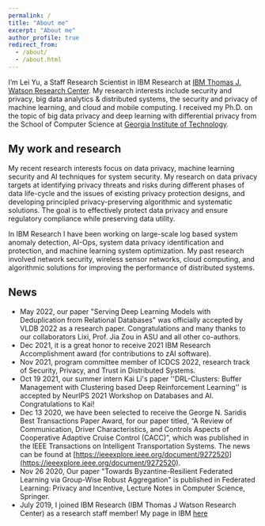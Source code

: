 ```yaml
---
permalink: /
title: "About me"
excerpt: "About me"
author_profile: true
redirect_from: 
  - /about/
  - /about.html
---
```


I’m Lei Yu, a Staff Research Scientist in IBM Research at [IBM Thomas J. Watson Research Center](https://research.ibm.com/labs/watson/). My research interests include security and privacy, big data analytics & distributed systems, the security and privacy of machine learning, and cloud and mobile computing. I received my Ph.D. on the topic of big data privacy and deep learning with differential privacy from the School of Computer Science at [Georgia Institute of Technology](https://www.gatech.edu/).

## My work and research
My recent research interests focus on data privacy, machine learning security and AI techniques for system security. My research on data privacy targets at identifying privacy threats and risks during different phases of data life-cycle and the issues of existing privacy protection designs, and developing principled privacy-preserving algorithmic and systematic solutions. The goal is to effectively protect data privacy and ensure regulatory compliance while preserving data utility.

In IBM Research I have been working on large-scale log based system anomaly detection, AI-Ops, system data privacy identification and protection, and machine learning system optimization. My past research involved network security, wireless sensor networks, cloud computing, and algorithmic solutions for improving the performance of distributed systems.

## News
* May 2022, our paper "Serving Deep Learning Models with Deduplication from Relational Databases" was officially accepted by VLDB 2022 as a research paper. Congratulations and many thanks to our collaborators Lixi, Prof. Jia Zou in ASU and all other co-authors.
* Dec 2021, it is a great honor to receive 2021 IBM Research Accomplishment award (for contributions to zAI software).
* Nov 2021, program committee member of ICDCS 2022, research track of Security, Privacy, and Trust in Distributed Systems.
* Oct 19 2021, our summer intern Kai Li's paper ''DRL-Clusters: Buffer Management with Clustering based Deep Reinforcement Learning''
 is accepted by NeurIPS 2021 Workshop on Databases and AI. Congratulations to Kai!
* Dec 13 2020, we have been selected to receive the George N. Saridis Best Transactions Paper Award, for our paper titled, “A Review of Communication, Driver Characteristics, and Controls Aspects of Cooperative Adaptive Cruise Control (CACC)”, which was published in the IEEE Transactions on Intelligent Transportation Systems. The news can be found at [https://ieeexplore.ieee.org/document/9272520](https://ieeexplore.ieee.org/document/9272520).
* Nov 26 2020, Our paper "Towards Byzantine-Resilient Federated Learning via Group-Wise Robust Aggregation" is published in Federated Learning: Privacy and Incentive, Lecture Notes in Computer Science, Springer.
* July 2019, I joined IBM Research (IBM Thomas J Watson Research Center) as a research staff member! My page in IBM [here](https://researcher.watson.ibm.com/researcher/view.php?person=ibm-Lei.Yu1)




 

 
